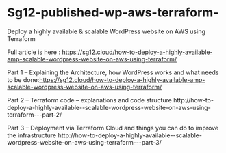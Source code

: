 # Sg12-published-wp-aws-terraform-
Deploy a highly available &amp; scalable WordPress website on AWS using Terraform

Full article is here : https://sg12.cloud/how-to-deploy-a-highly-available-amp-scalable-wordpress-website-on-aws-using-terraform/

Part 1 – Explaining the Architecture, how WordPress works and what needs to be done:https://sg12.cloud/how-to-deploy-a-highly-available-amp-scalable-wordpress-website-on-aws-using-terraform/

Part 2 – Terraform code – explanations and code structure
http://how-to-deploy-a-highly-available--scalable-wordpress-website-on-aws-using-terraform---part-2/

Part 3 – Deployment via Terraform Cloud and things you can do to improve the infrastructure
http://how-to-deploy-a-highly-available--scalable-wordpress-website-on-aws-using-terraform---part-3/

